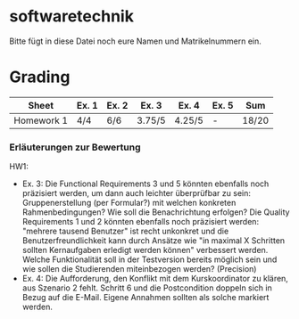 # softwaretechnik

Bitte fügt in diese Datei noch eure Namen und Matrikelnummern ein.

# Grading

| Sheet      | Ex. 1    | Ex. 2    | Ex. 3    | Ex. 4    | Ex. 5    | Sum      |
| ---------- | -------- | -------- | -------- | -------- | -------- | -------- |
| Homework 1 | 4/4      | 6/6      | 3.75/5   | 4.25/5   | -        | 18/20    |

### Erläuterungen zur Bewertung

HW1:
- Ex. 3: Die Functional Requirements 3 und 5 könnten ebenfalls noch präzisiert werden, um dann auch leichter überprüfbar zu sein: Gruppenerstellung (per Formular?) mit welchen konkreten Rahmenbedingungen? Wie soll die Benachrichtung erfolgen? Die Quality Requirements 1 und 2 könnten ebenfalls noch präzisiert werden: "mehrere tausend Benutzer" ist recht unkonkret und die Benutzerfreundlichkeit kann durch Ansätze wie "in maximal X Schritten sollten Kernaufgaben erledigt werden können" verbessert werden. Welche Funktionalität soll in der Testversion bereits möglich sein und wie sollen die Studierenden miteinbezogen werden? (Precision)
- Ex. 4: Die Aufforderung, den Konflikt mit dem Kurskoordinator zu klären, aus Szenario 2 fehlt. Schritt 6 und die Postcondition doppeln sich in Bezug auf die E-Mail. Eigene Annahmen sollten als solche markiert werden.
